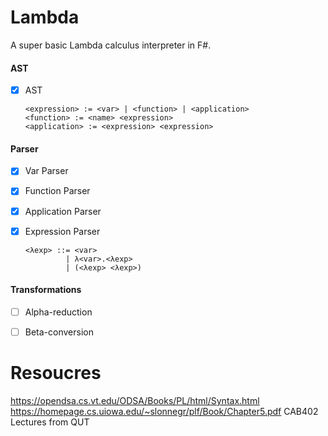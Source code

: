# Lambda

A super basic Lambda calculus interpreter in F#.

#### AST
- [x] AST

    ```plaintext
    <expression> := <var> | <function> | <application>
    <function> := <name> <expression>
    <application> := <expression> <expression>
    ```

#### Parser
- [x] Var Parser
- [x] Function Parser
- [x] Application Parser
- [x] Expression Parser

    ```plaintext
    <λexp> ::= <var>
             | λ<var>.<λexp>
             | (<λexp> <λexp>)
    ```

#### Transformations
- [ ] Alpha-reduction
- [ ] Beta-conversion


# Resoucres
https://opendsa.cs.vt.edu/ODSA/Books/PL/html/Syntax.html
https://homepage.cs.uiowa.edu/~slonnegr/plf/Book/Chapter5.pdf
CAB402 Lectures from QUT
